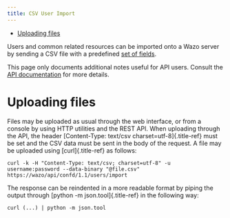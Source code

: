```yaml
---
title: CSV User Import
---
```


- [Uploading files](#uploading-files)

Users and common related resources can be imported onto a Wazo server by sending a CSV file with a
predefined [set of fields](/uc-doc/administration/users/csv_import).

This page only documents additional notes useful for API users. Consult the
[API documentation](http://api.wazo.community) for more details.

# Uploading files

Files may be uploaded as usual through the web interface, or from a console by using HTTP utilities
and the REST API. When uploading through the API, the header [Content-Type: text/csv
charset=utf-8]{.title-ref} must be set and the CSV data must be sent in the body of the request. A
file may be uploaded using [curl]{.title-ref} as follows:

```{.sourceCode .bash}
curl -k -H "Content-Type: text/csv; charset=utf-8" -u username:password --data-binary "@file.csv" https://wazo/api/confd/1.1/users/import
```

The response can be reindented in a more readable format by piping the output through [python -m
json.tool]{.title-ref} in the following way:

```{.sourceCode .bash}
curl (...) | python -m json.tool
```
